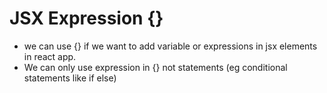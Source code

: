 # JSX Expression {}

- we can use {} if we want to add variable or expressions in jsx elements in react app.
- We can only use expression in {} not statements (eg conditional statements like if else)